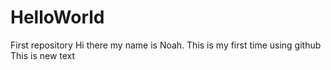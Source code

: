 # HelloWorld
First repository
Hi there my name is Noah. This is my first time using github
This is new text
